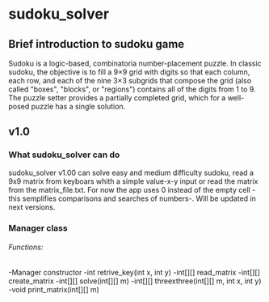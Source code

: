 # sudoku_solver

## Brief introduction to sudoku game
Sudoku is a logic-based, combinatoria number-placement puzzle. In classic sudoku, the objective is to fill a 9×9 grid with digits so that each column, each row, and each of the nine 3×3 subgrids that compose the grid (also called "boxes", "blocks", or "regions") contains all of the digits from 1 to 9. The puzzle setter provides a partially completed grid, which for a well-posed puzzle has a single solution.

## v1.0

### What sudoku_solver can do
sudoku_solver v1.00 can solve easy and medium difficulty sudoku, read a 9x9 matrix from keyboars whith a simple value-x-y input or read the matrix from the matrix_file.txt. 
For now the app uses 0 instead of the empty cell -this semplifies comparisons and searches of numbers-. Will be updated in next versions.

### Manager class
###### Functions:
-Manager constructor
-int retrive_key(int x, int y)
-int[][] read_matrix
-int[][] create_matrix
-int[][] solve(int[][] m)
-int[][] threexthree(int[][] m, int x, int y)
-void print_matrix(int[][] m)
